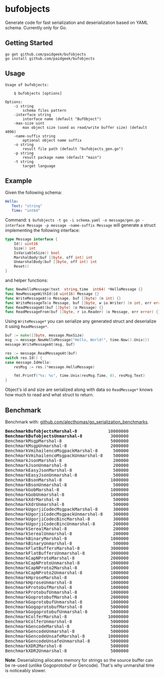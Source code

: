 # bufobjects
Generate code for fast serialization and deserialization based on YAML schema. Currently only for Go.

## Getting Started
```
go get github.com/paidgeek/bufobjects
go install github.com/paidgeek/bufobjects
```

## Usage
```
Usage of bufobjects:

    $ bufobjects [options]

Options:
    -i string
        schema files pattern
    -interface string
        interface name (default "BufObject")
    -max-size uint
        max object size (used as read/write buffer size) (default 4096)
    -name-suffix string
        optional object name suffix
    -o string
        result file path (default "bufobjects_gen.go")
    -p string
        result package name (default "main")
    -t string
        target language
```

## Example
Given the following schema:
```yaml
Hello:
   Text: "string"
   Time: "int64"
```
Command: `$ bufobjects -t go -i schema.yaml -o message/gen.go -interface Message -p message -name-suffix Message`
will generate a struct implementing the following interface:
```go
type Message interface {
	Id() uint16
	Size() int
	IsVariableSize() bool
	MarshalBody(buf []byte, off int) int
	UnmarshalBody(buf []byte, off int) int
	Reset()
}
```
and helper functions:
```go
func NewHelloMessage(text  string,time  int64) *HelloMessage {}
func NewMessageWithId(id uint16) Message {}
func WriteMessageAt(o Message, buf []byte) (n int) {}
func WriteMessageTo(o Message, buf []byte, w io.Writer) (n int, err error) {}
func ReadMessageAt(buf []byte) (o Message) {}
func ReadMessageFrom(buf []byte, r io.Reader) (o Message, err error) {}
```
Using `WriteMessage*` you can serialize any generated struct and deserialize it using `ReadMessage*`.
```go
buf := make([]byte, message.MaxSize)
msg := message.NewHelloMessage("Hello, World!", time.Now().Unix())
message.WriteMessageAt(msg, buf)

res := message.ReadMessageAt(buf)
switch res.Id() {
case message.IdHello:
    resMsg := res.(*message.HelloMessage)

    fmt.Printf("%s: %s", time.Unix(resMsg.Time, 0), resMsg.Text)
}
```
Object's id and size are serialized along with data so `ReadMessage*` knows how much to read and what struct to return.

## Benchmark
Benchmark with: [github.com/alecthomas/go_serialization_benchmarks](https://github.com/alecthomas/go_serialization_benchmarks).
<pre>
<b>BenchmarkBufobjectsMarshal-8</b>            10000000               124 ns/op               0 B/op          0 allocs/op
<b>BenchmarkBufobjectsUnmarshal-8</b>           3000000               434 ns/op             128 B/op          5 allocs/op
BenchmarkMsgpMarshal-8                   5000000               340 ns/op             128 B/op          1 allocs/op
BenchmarkMsgpUnmarshal-8                 2000000               629 ns/op             112 B/op          3 allocs/op
BenchmarkVmihailencoMsgpackMarshal-8      500000              2721 ns/op             368 B/op          6 allocs/op
BenchmarkVmihailencoMsgpackUnmarshal-8    500000              3050 ns/op             352 B/op         13 allocs/op
BenchmarkJsonMarshal-8                    200000              6289 ns/op            1232 B/op         10 allocs/op
BenchmarkJsonUnmarshal-8                  200000              6468 ns/op             416 B/op          7 allocs/op
BenchmarkEasyJsonMarshal-8                500000              2907 ns/op             784 B/op          5 allocs/op
BenchmarkEasyJsonUnmarshal-8              500000              2667 ns/op             160 B/op          4 allocs/op
BenchmarkBsonMarshal-8                   1000000              2481 ns/op             392 B/op         10 allocs/op
BenchmarkBsonUnmarshal-8                  500000              3228 ns/op             248 B/op         21 allocs/op
BenchmarkGobMarshal-8                    1000000              2021 ns/op              48 B/op          2 allocs/op
BenchmarkGobUnmarshal-8                  1000000              2019 ns/op             112 B/op          3 allocs/op
BenchmarkXdrMarshal-8                     500000              3339 ns/op             456 B/op         21 allocs/op
BenchmarkXdrUnmarshal-8                   500000              2727 ns/op             237 B/op         11 allocs/op
BenchmarkUgorjiCodecMsgpackMarshal-8      300000              5407 ns/op            2753 B/op          8 allocs/op
BenchmarkUgorjiCodecMsgpackUnmarshal-8    300000              5780 ns/op            3008 B/op          6 allocs/op
BenchmarkUgorjiCodecBincMarshal-8         300000              5351 ns/op            2785 B/op          8 allocs/op
BenchmarkUgorjiCodecBincUnmarshal-8       200000              6783 ns/op            3168 B/op          9 allocs/op
BenchmarkSerealMarshal-8                  200000              7253 ns/op             912 B/op         21 allocs/op
BenchmarkSerealUnmarshal-8                200000              6444 ns/op            1008 B/op         34 allocs/op
BenchmarkBinaryMarshal-8                 1000000              2579 ns/op             256 B/op         16 allocs/op
BenchmarkBinaryUnmarshal-8                500000              2762 ns/op             336 B/op         22 allocs/op
BenchmarkFlatBuffersMarshal-8            3000000               516 ns/op               0 B/op          0 allocs/op
BenchmarkFlatBuffersUnmarshal-8          3000000               450 ns/op             112 B/op          3 allocs/op
BenchmarkCapNProtoMarshal-8              2000000               682 ns/op              56 B/op          2 allocs/op
BenchmarkCapNProtoUnmarshal-8            2000000               703 ns/op             200 B/op          6 allocs/op
BenchmarkCapNProto2Marshal-8             1000000              1832 ns/op             244 B/op          3 allocs/op
BenchmarkCapNProto2Unmarshal-8           1000000              1874 ns/op             320 B/op          6 allocs/op
BenchmarkHproseMarshal-8                 1000000              1652 ns/op             473 B/op          8 allocs/op
BenchmarkHproseUnmarshal-8               1000000              1991 ns/op             320 B/op         10 allocs/op
BenchmarkProtobufMarshal-8               1000000              1738 ns/op             200 B/op          7 allocs/op
BenchmarkProtobufUnmarshal-8             1000000              1336 ns/op             192 B/op         10 allocs/op
BenchmarkGoprotobufMarshal-8             2000000               976 ns/op             312 B/op          4 allocs/op
BenchmarkGoprotobufUnmarshal-8           1000000              1378 ns/op             432 B/op          9 allocs/op
BenchmarkGogoprotobufMarshal-8           5000000               253 ns/op              64 B/op          1 allocs/op
BenchmarkGogoprotobufUnmarshal-8         5000000               397 ns/op              96 B/op          3 allocs/op
BenchmarkColferMarshal-8                10000000               221 ns/op              64 B/op          1 allocs/op
BenchmarkColferUnmarshal-8               5000000               332 ns/op             112 B/op          3 allocs/op
BenchmarkGencodeMarshal-8                5000000               304 ns/op              80 B/op          2 allocs/op
BenchmarkGencodeUnmarshal-8              5000000               359 ns/op             112 B/op          3 allocs/op
BenchmarkGencodeUnsafeMarshal-8         10000000               170 ns/op              48 B/op          1 allocs/op
BenchmarkGencodeUnsafeUnmarshal-8        5000000               268 ns/op              96 B/op          3 allocs/op
BenchmarkXDR2Marshal-8                   5000000               284 ns/op              64 B/op          1 allocs/op
BenchmarkXDR2Unmarshal-8                 5000000               264 ns/op              32 B/op          2 allocs/op
</pre>
**Note**: Deserializing allocates memory for strings so the source buffer can be re-used (unlike Gogoprotobuf or Gencode). That's why unmarshal time is noticeably slower.
 
